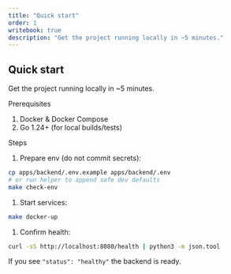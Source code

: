 ```yaml
---
title: "Quick start"
order: 1
writebook: true
description: "Get the project running locally in ~5 minutes."
---
```


Quick start
---------------

Get the project running locally in ~5 minutes.

Prerequisites

1. Docker & Docker Compose
1. Go 1.24+ (for local builds/tests)

Steps

1. Prepare env (do not commit secrets):

```bash
cp apps/backend/.env.example apps/backend/.env
# or run helper to append safe dev defaults
make check-env
```

1. Start services:

```bash
make docker-up
```

1. Confirm health:

```bash
curl -sS http://localhost:8080/health | python3 -m json.tool
```

If you see `"status": "healthy"` the backend is ready.
